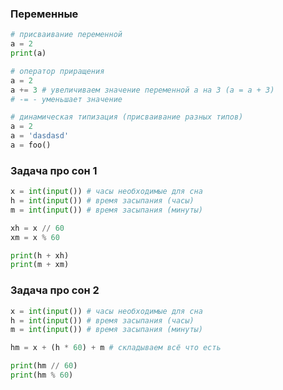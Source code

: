 ### Переменные

```python
# присваивание переменной
a = 2
print(a)
```

```python
# оператор приращения
a = 2
a += 3 # увеличиваем значение переменной a на 3 (a = a + 3)
# -= - уменьшает значение
```

```python
# динамическая типизация (присваивание разных типов)
a = 2
a = 'dasdasd'
a = foo()
```

### Задача про сон 1
```python
x = int(input()) # часы необходимые для сна
h = int(input()) # время засыпания (часы)
m = int(input()) # время засыпания (минуты)

xh = x // 60
xm = x % 60

print(h + xh)
print(m + xm)
```

### Задача про сон 2
```python
x = int(input()) # часы необходимые для сна
h = int(input()) # время засыпания (часы)
m = int(input()) # время засыпания (минуты)

hm = x + (h * 60) + m # складываем всё что есть

print(hm // 60)
print(hm % 60)
```
